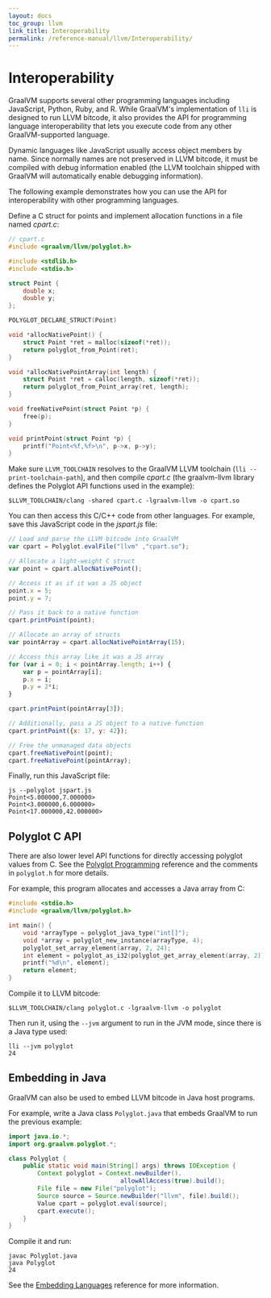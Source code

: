 ```yaml
---
layout: docs
toc_group: llvm
link_title: Interoperability
permalink: /reference-manual/llvm/Interoperability/
---
```

# Interoperability

GraalVM supports several other programming languages including JavaScript, Python, Ruby, and R.
While GraalVM's implementation of `lli` is designed to run LLVM bitcode, it also provides the API for programming language interoperability that lets you execute code from any other GraalVM-supported language.

Dynamic languages like JavaScript usually access object members by name.
Since normally names are not preserved in LLVM bitcode, it must be compiled with debug information enabled (the LLVM toolchain shipped with GraalVM will automatically enable debugging information).

The following example demonstrates how you can use the API for interoperability with other programming languages.

Define a C struct for points and implement allocation functions in a file named _cpart.c_:

```c
// cpart.c
#include <graalvm/llvm/polyglot.h>

#include <stdlib.h>
#include <stdio.h>

struct Point {
    double x;
    double y;
};

POLYGLOT_DECLARE_STRUCT(Point)

void *allocNativePoint() {
    struct Point *ret = malloc(sizeof(*ret));
    return polyglot_from_Point(ret);
}

void *allocNativePointArray(int length) {
    struct Point *ret = calloc(length, sizeof(*ret));
    return polyglot_from_Point_array(ret, length);
}

void freeNativePoint(struct Point *p) {
    free(p);
}

void printPoint(struct Point *p) {
    printf("Point<%f,%f>\n", p->x, p->y);
}
```

Make sure `LLVM_TOOLCHAIN` resolves to the GraalVM LLVM toolchain (`lli --print-toolchain-path`), and then compile _cpart.c_  (the graalvm-llvm library defines the Polyglot API functions used in the example):

```shell
$LLVM_TOOLCHAIN/clang -shared cpart.c -lgraalvm-llvm -o cpart.so
```

You can then access this C/C++ code from other languages. For example, save this JavaScript code in the _jspart.js_ file:
```js
// Load and parse the LLVM bitcode into GraalVM
var cpart = Polyglot.evalFile("llvm" ,"cpart.so");

// Allocate a light-weight C struct
var point = cpart.allocNativePoint();

// Access it as if it was a JS object
point.x = 5;
point.y = 7;

// Pass it back to a native function
cpart.printPoint(point);

// Allocate an array of structs
var pointArray = cpart.allocNativePointArray(15);

// Access this array like it was a JS array
for (var i = 0; i < pointArray.length; i++) {
    var p = pointArray[i];
    p.x = i;
    p.y = 2*i;
}

cpart.printPoint(pointArray[3]);

// Additionally, pass a JS object to a native function
cpart.printPoint({x: 17, y: 42});

// Free the unmanaged data objects
cpart.freeNativePoint(point);
cpart.freeNativePoint(pointArray);
```

Finally, run this JavaScript file:
```shell
js --polyglot jspart.js
Point<5.000000,7.000000>
Point<3.000000,6.000000>
Point<17.000000,42.000000>
```

## Polyglot C API

There are also lower level API functions for directly accessing polyglot values from C.
See the [Polyglot Programming](../polyglot-programming.md) reference and the comments in `polyglot.h` for more details.

For example, this program allocates and accesses a Java array from C:
```c
#include <stdio.h>
#include <graalvm/llvm/polyglot.h>

int main() {
    void *arrayType = polyglot_java_type("int[]");
    void *array = polyglot_new_instance(arrayType, 4);
    polyglot_set_array_element(array, 2, 24);
    int element = polyglot_as_i32(polyglot_get_array_element(array, 2));
    printf("%d\n", element);
    return element;
}
```

Compile it to LLVM bitcode:
```shell
$LLVM_TOOLCHAIN/clang polyglot.c -lgraalvm-llvm -o polyglot
```

Then run it, using the `--jvm` argument to run in the JVM mode, since there is a Java type used:
```shell
lli --jvm polyglot
24
```

## Embedding in Java

GraalVM can also be used to embed LLVM bitcode in Java host programs.

For example, write a Java class `Polyglot.java` that embeds GraalVM to
run the previous example:
```java
import java.io.*;
import org.graalvm.polyglot.*;

class Polyglot {
    public static void main(String[] args) throws IOException {
        Context polyglot = Context.newBuilder().
        		               allowAllAccess(true).build();
        File file = new File("polyglot");
        Source source = Source.newBuilder("llvm", file).build();
        Value cpart = polyglot.eval(source);
        cpart.execute();
    }
}
```

Compile it and run:
```shell
javac Polyglot.java
java Polyglot
24
```

See the [Embedding Languages](../embedding/embed-languages.md) reference for more information.
